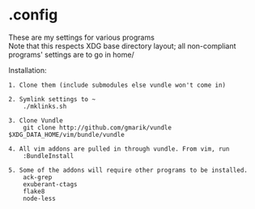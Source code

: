 .config
========
These are my settings for various programs  
Note that this respects XDG base directory layout; all non-compliant programs' settings are to go in home/

Installation:

	1. Clone them (include submodules else vundle won't come in)

	2. Symlink settings to ~
		./mklinks.sh

	3. Clone Vundle
		git clone http://github.com/gmarik/vundle $XDG_DATA_HOME/vim/bundle/vundle

	4. All vim addons are pulled in through vundle. From vim, run
		:BundleInstall

	5. Some of the addons will require other programs to be installed.
		ack-grep
		exuberant-ctags
		flake8
		node-less
